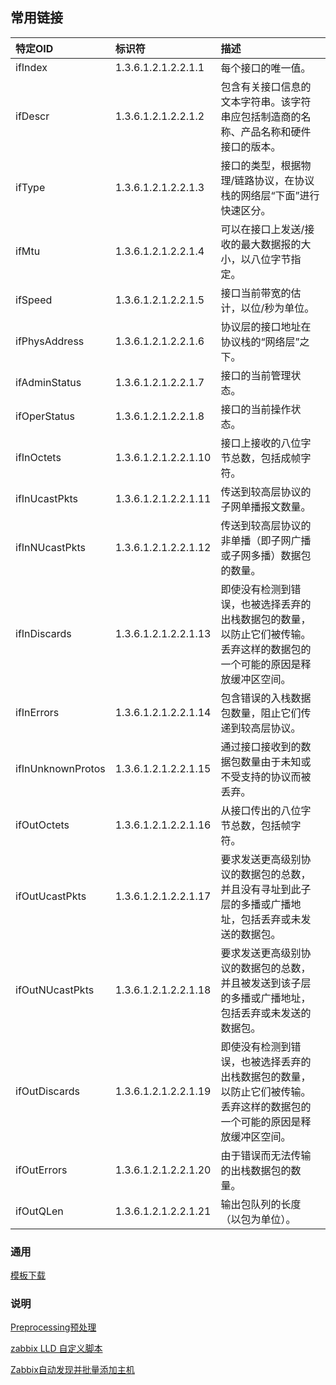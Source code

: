

## 常用链接

| 特定OID           | 标识符               | 描述                                                         |
| :---------------- | :------------------- | :----------------------------------------------------------- |
| ifIndex           | 1.3.6.1.2.1.2.2.1.1  | 每个接口的唯一值。                                           |
| ifDescr           | 1.3.6.1.2.1.2.2.1.2  | 包含有关接口信息的文本字符串。该字符串应包括制造商的名称、产品名称和硬件接口的版本。 |
| ifType            | 1.3.6.1.2.1.2.2.1.3  | 接口的类型，根据物理/链路协议，在协议栈的网络层“下面”进行快速区分。 |
| ifMtu             | 1.3.6.1.2.1.2.2.1.4  | 可以在接口上发送/接收的最大数据报的大小，以八位字节指定。    |
| ifSpeed           | 1.3.6.1.2.1.2.2.1.5  | 接口当前带宽的估计，以位/秒为单位。                          |
| ifPhysAddress     | 1.3.6.1.2.1.2.2.1.6  | 协议层的接口地址在协议栈的“网络层”之下。                     |
| ifAdminStatus     | 1.3.6.1.2.1.2.2.1.7  | 接口的当前管理状态。                                         |
| ifOperStatus      | 1.3.6.1.2.1.2.2.1.8  | 接口的当前操作状态。                                         |
| ifInOctets        | 1.3.6.1.2.1.2.2.1.10 | 接口上接收的八位字节总数，包括成帧字符。                     |
| ifInUcastPkts     | 1.3.6.1.2.1.2.2.1.11 | 传送到较高层协议的子网单播报文数量。                         |
| ifInNUcastPkts    | 1.3.6.1.2.1.2.2.1.12 | 传送到较高层协议的非单播（即子网广播或子网多播）数据包的数量。 |
| ifInDiscards      | 1.3.6.1.2.1.2.2.1.13 | 即使没有检测到错误，也被选择丢弃的出栈数据包的数量，以防止它们被传输。丢弃这样的数据包的一个可能的原因是释放缓冲区空间。 |
| ifInErrors        | 1.3.6.1.2.1.2.2.1.14 | 包含错误的入栈数据包数量，阻止它们传递到较高层协议。         |
| ifInUnknownProtos | 1.3.6.1.2.1.2.2.1.15 | 通过接口接收到的数据包数量由于未知或不受支持的协议而被丢弃。 |
| ifOutOctets       | 1.3.6.1.2.1.2.2.1.16 | 从接口传出的八位字节总数，包括帧字符。                       |
| ifOutUcastPkts    | 1.3.6.1.2.1.2.2.1.17 | 要求发送更高级别协议的数据包的总数，并且没有寻址到此子层的多播或广播地址，包括丢弃或未发送的数据包。 |
| ifOutNUcastPkts   | 1.3.6.1.2.1.2.2.1.18 | 要求发送更高级别协议的数据包的总数，并且被发送到该子层的多播或广播地址，包括丢弃或未发送的数据包。 |
| ifOutDiscards     | 1.3.6.1.2.1.2.2.1.19 | 即使没有检测到错误，也被选择丢弃的出栈数据包的数量，以防止它们被传输。丢弃这样的数据包的一个可能的原因是释放缓冲区空间。 |
| ifOutErrors       | 1.3.6.1.2.1.2.2.1.20 | 由于错误而无法传输的出栈数据包的数量。                       |
| ifOutQLen         | 1.3.6.1.2.1.2.2.1.21 | 输出包队列的长度（以包为单位）。                             |

### 通用

[模板下载](https://share.zabbix.com/)

### 说明

[Preprocessing预处理](https://www.cnblogs.com/lidabo/p/9368291.html) 

[zabbix LLD 自定义脚本](https://www.cnblogs.com/wanstack/p/10536840.html)

[Zabbix自动发现并批量添加主机](https://blog.csdn.net/one2more/article/details/96499103)